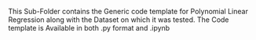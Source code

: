 This Sub-Folder contains the Generic code template for Polynomial Linear Regression along with the Dataset on which it was tested.
The Code template is Available in both .py format and .ipynb
